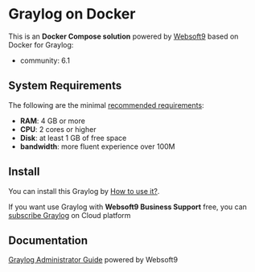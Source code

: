 # Graylog on Docker  

This is an **Docker Compose solution** powered by [Websoft9](https://www.websoft9.com) based on Docker for Graylog:


 - community:  6.1


## System Requirements

The following are the minimal [recommended requirements](https://go2docs.graylog.org/current/downloading_and_installing_graylog/docker_installation.htm?tocpath=Install%20Graylog%7C_____2#Prerequisites):

* **RAM**: 4 GB or more
* **CPU**: 2 cores or higher
* **Disk**: at least 1 GB of free space
* **bandwidth**: more fluent experience over 100M  

## Install

You can install this Graylog by [How to use it?](https://github.com/Websoft9/docker-library#how-to-use-it).   

If you want use Graylog with **Websoft9 Business Support** free, you can [subscribe Graylog](https://www.websoft9.com/apps) on Cloud platform

## Documentation

[Graylog Administrator Guide](https://support.websoft9.com/docs/graylog) powered by Websoft9
